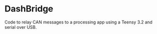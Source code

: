 # DashBridge
Code to relay CAN messages to a processing app using a Teensy 3.2 and serial over USB.
